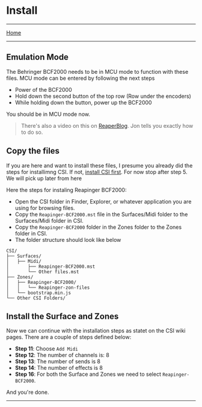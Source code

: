 # Install

---

[Home](./)

---

## Emulation Mode

The Behringer BCF2000 needs to be in MCU mode to function with these files. MCU mode can be entered by following the next steps

* Power of the BCF2000
* Hold down the second button of the top row (Row under the encoders)
* While holding down the button, power up the BCF2000

You should be in MCU mode now.

>There's also a video on this on [ReaperBlog](https://reaperblog.net/2015/04/behringer-bcf2000-basic-setup-in-reaper/). Jon tells you exactly how to do so.

## Copy the files

If you are here and want to install these files, I presume you already did the steps for installimng CSI. If not, [install CSI first](https://github.com/GeoffAWaddington/reaper_csurf_integrator/wiki/Installation). For now stop after step 5. We will pick up later from here

Here the steps for instaling Reapinger BCF2000:

* Open the CSI folder in Finder, Explorer, or whatever application you are using for browsing files.
* Copy the `Reapinger-BCF2000.mst` file in the Surfaces/Midi folder to the Surfaces/Midi folder in CSI.
* Copy the `Reapinger-BCF2000` folder in the Zones folder to the Zones folder in CSI.
* The folder structure should look like below

```
CSI/
├── Surfaces/
│   ├── Midi/
│       ├── Reapinger-BCF2000.mst
│       └── Other files.mst
├── Zones/
│   ├── Reapinger-BCF2000/
│   │   └── Reapinger-zon-files
│   └── bootstrap.min.js
└── Other CSI Folders/
```

## Install the Surface and Zones

Now we can continue with the installation steps as statet on the CSI wiki pages. There are a couple of steps defined below:

* **Step 11**: Choose `Add Midi`
* **Step 12**: The number of channels is: 8
* **Step 13**: The number of sends is 8
* **Step 14**: The number of effects is 8
* **Step 16**: For both the Surface and Zones we need to select `Reapinger-BCF2000`.

And you're done.

---
